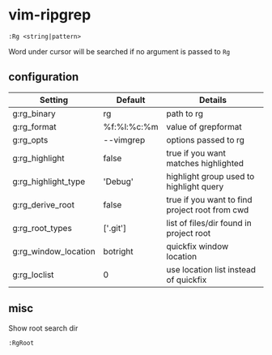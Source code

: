 # vim-ripgrep

    :Rg <string|pattern>

Word under cursor will be searched if no argument is passed to `Rg`

## configuration


| Setting              | Default                   | Details
| ---------------------|---------------------------|----------
| g:rg_binary          | rg                        | path to rg
| g:rg_format          | %f:%l:%c:%m               | value of grepformat 
| g:rg_opts            | --vimgrep                 | options passed to rg
| g:rg_highlight       | false                     | true if you want matches highlighted
| g:rg_highlight_type  | 'Debug'                   | highlight group used to highlight query
| g:rg_derive_root     | false                     | true if you want to find project root from cwd
| g:rg_root_types      | ['.git']                  | list of files/dir found in project root
| g:rg_window_location | botright                  | quickfix window location
| g:rg_loclist         | 0                         | use location list instead of quickfix
    
## misc

Show root search dir

    :RgRoot
